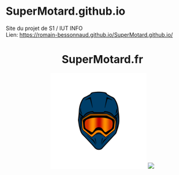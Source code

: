 # SuperMotard.github.io
Site du projet de S1 / IUT INFO
<br/>
Lien: https://romain-bessonnaud.github.io/SuperMotard.github.io/
<br/>
<div align="center">
  <h1 align="center">SuperMotard.fr</h1>
  <img src="images/LOGO_Site.png" height="250px">
	<img src="images/HomePageScreen.gif">
</div>
